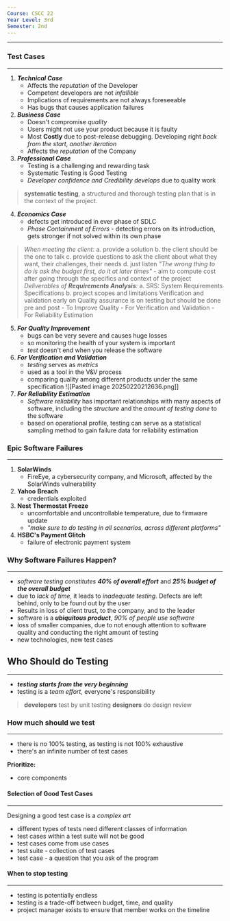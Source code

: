 ```yaml
---
Course: CSCC 22
Year Level: 3rd
Semester: 2nd
---
```

---

### Test Cases
---
1. ***Technical Case***
	- Affects the *reputation* of the Developer
	- Competent developers are not *infallible*
	- Implications of requirements are not always foreseeable
	- Has bugs that causes application failures
2. ***Business Case***
	- Doesn't compromise *quality*
	- Users might not use your product because it is faulty
	- Most **Costly** due to post-release debugging. Developing right *back from the start*, *another iteration*
	- Affects the *reputation* of the Company
3. ***Professional Case***
	- Testing is a challenging and rewarding task
	- Systematic Testing is Good Testing
	- *Developer confidence and Credibility develops* due to quality work

> **systematic testing**, a structured and thorough testing plan that is in the context of the project.

4. ***Economics Case***
	- defects get introduced in ever phase of SDLC
	- *Phase Containment of Errors* - detecting errors on its introduction, gets stronger if not solved within its own phase

> *When meeting the client:*
	a. provide a solution
	b. the client should be the one to talk
	c. provide questions to ask the client about what they want, their challenges, their needs
	d. just listen
	 *"The wrong thing to do is ask the budget first, do it at later times"*
	 - aim to compute cost after going through the specifics and context of the project
	*Deliverables of **Requirements Analysis**:*
		a. SRS: System Requirements Specifications
		b. project scopes and limitations
	Verification and validation early on
	Quality assurance is on testing but should be done pre and post
		- To Improve Quality
		- For Verification and Validation
		- For Reliability Estimation

5. ***For Quality Improvement***
	- bugs can be very severe and causes huge losses
	- so monitoring the health of your system is important
	- *test* doesn't end when you release the software
6. ***For Verification and Validation***
	- *testing* serves as *metrics*
	- used as a tool in the V&V process
	- comparing quality among different products under the same specification
![[Pasted image 20250220212636.png]]
7. ***For Reliability Estimation***
	- *Software reliability* has important relationships with many aspects of software, including the *structure* and the *amount of testing done* to the software
	- based on operational profile, testing can serve as a statistical sampling method to gain failure data for reliability estimation

### Epic Software Failures
---
1. **SolarWinds**
	- FireEye, a cybersecurity company, and Microsoft, affected by the SolarWinds vulnerability
2. **Yahoo** **Breach**
	- credentials exploited
3. **Nest** **Thermostat** **Freeze**
	- uncomfortable and uncontrollable temperature, due to firmware update
	- *"make sure to do testing in all scenarios, across different platforms"*
4. **HSBC's Payment Glitch**
	- failure of electronic payment system

### Why Software Failures Happen?
---
- *software testing constitutes* ***40% of overall effort*** and ***25% budget of the overall budget***
- due to *lack of time*, it leads to *inadequate testing*. Defects are left behind, only to be found out by the user
- Results in loss of client trust, to the company, and to the leader
- software is a ***ubiquitous product***, *90% of people use software*
- loss of smaller companies, due to not enough attention to software quality and conducting the right amount of testing
- new technologies, new test cases

## Who Should do Testing
---
- ***testing starts from the very beginning***
- testing is a *team effort*, everyone's responsibility 

> **developers** test by unit testing
> **designers** do design review

### How much should we test
---
- there is no 100% testing, as testing is not 100% exhaustive
- there's an infinite number of test cases

**Prioritize:**
- core components

#### Selection of Good Test Cases
---
Designing a good test case is a *complex art*
- different types of tests need different classes of information
- test cases within a test suite will not be good
- test cases come from use cases
- test suite - collection of test cases
- test case - a question that you ask of the program

#### When to stop testing
---
- testing is potentially endless
- testing is a trade-off between budget, time, and quality
- project manager exists to ensure that member works on the timeline